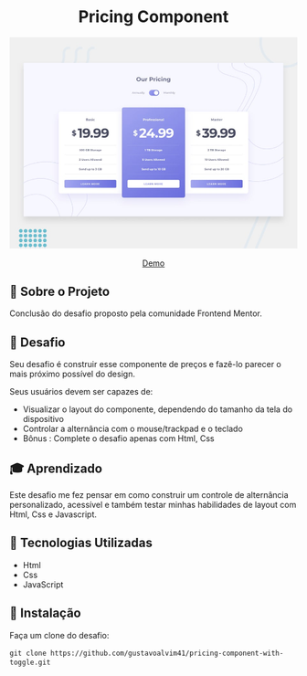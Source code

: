<h1 align="center">Pricing Component</h1>

<div align="center" id="top">
  <img src="./design/desktop-preview.jpg" alt="Pricing Component"/>

  <a href="https://gustavoalvim41.github.io/pricing-component-with-toggle/">Demo</a>
</div>

## 📁 Sobre o Projeto

Conclusão do desafio proposto pela comunidade Frontend Mentor.

## 🎯 Desafio

Seu desafio é construir esse componente de preços e fazê-lo parecer o mais próximo possível do design.

Seus usuários devem ser capazes de:
- Visualizar o layout do componente, dependendo do tamanho da tela do dispositivo
- Controlar a alternância com o mouse/trackpad e o teclado
- Bônus : Complete o desafio apenas com Html, Css

## 🎓 Aprendizado

Este desafio me fez pensar em como construir um controle de alternância personalizado, acessível e também testar minhas habilidades de layout com Html, Css e Javascript. 

## 🚀 Tecnologias Utilizadas

- Html
- Css
- JavaScript

## 💾 Instalação

Faça um clone do desafio:

  ```
  git clone https://github.com/gustavoalvim41/pricing-component-with-toggle.git
  ```


